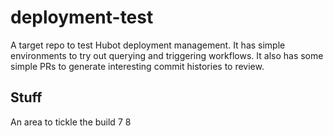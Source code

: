 # deployment-test

A target repo to test Hubot deployment management. It has simple environments to try out querying and triggering workflows. It also has some simple PRs to generate interesting commit histories to review.

## Stuff

An area to tickle the build 7
8
